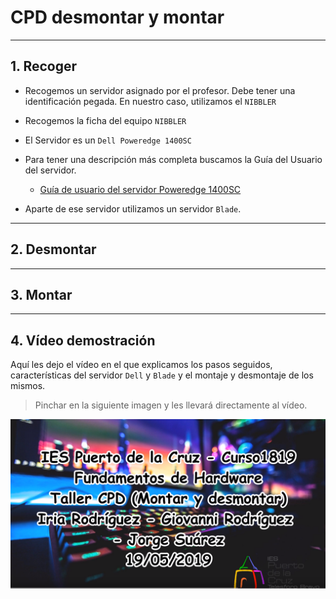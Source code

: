 
# CPD desmontar y montar

---

## 1. Recoger

* Recogemos un servidor asignado por el profesor. Debe tener una identificación pegada. En nuestro caso, utilizamos el `NIBBLER`
* Recogemos la ficha del equipo `NIBBLER`
* El Servidor es un `Dell Poweredge 1400SC`
* Para tener una descripción más completa buscamos la Guía del Usuario del servidor.
  * [Guía de usuario del servidor Poweredge 1400SC](https://downloads.dell.com/manuals/all-products/esuprt_ser_stor_net/esuprt_poweredge/poweredge-1400sc_user%27s%20guide_es-mx.pdf)

* Aparte de ese servidor utilizamos un servidor `Blade`.



---

## 2. Desmontar



---

## 3. Montar



---

## 4. Vídeo demostración

Aquí les dejo el vídeo en el que explicamos los pasos seguidos, características del servidor `Dell` y `Blade` y el montaje y desmontaje de los mismos.

> Pinchar en la siguiente imagen y les llevará directamente al vídeo.

[![Taller CPD (desmontar y montar - FUW)](./images/desmontar-y-montar.png)](https://www.youtube.com/watch?v=-xsDKaiB1uI "Taller CPD (desmontar y montar) - FUW")

